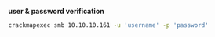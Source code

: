 **user & password verification**

```sh
crackmapexec smb 10.10.10.161 -u 'username' -p 'password'
```
